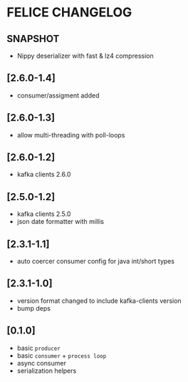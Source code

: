 # FELICE CHANGELOG

## SNAPSHOT

- Nippy deserializer with fast & lz4 compression

## [2.6.0-1.4]
- consumer/assigment added

## [2.6.0-1.3]
- allow multi-threading with poll-loops

## [2.6.0-1.2]
- kafka clients 2.6.0

## [2.5.0-1.2]
- kafka clients 2.5.0
- json date formatter with millis

## [2.3.1-1.1]
- auto coercer consumer config for java int/short types

## [2.3.1-1.0]
- version format changed to include kafka-clients version
- bump deps

## [0.1.0]
- basic `producer`
- basic `consumer` + `process loop`
- async consumer
- serialization helpers

